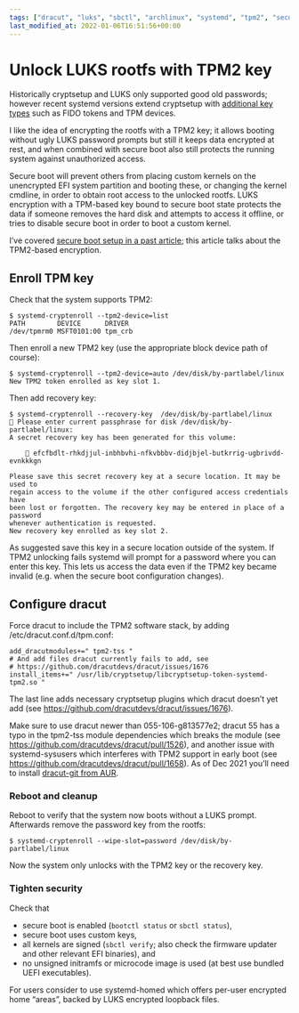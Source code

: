```yaml
---
tags: ["dracut", "luks", "sbctl", "archlinux", "systemd", "tpm2", "secureboot"]
last_modified_at: 2022-01-06T16:51:56+00:00
---
```


# Unlock LUKS rootfs with TPM2 key

Historically cryptsetup and LUKS only supported good old passwords; however recent systemd versions extend cryptsetup with [additional key types](https://0pointer.net/blog/unlocking-luks2-volumes-with-tpm2-fido2-pkcs11-security-hardware-on-systemd-248.html) such as FIDO tokens and TPM devices.

I like the idea of encrypting the rootfs with a TPM2 key; it allows booting without ugly LUKS password prompts but still it keeps data encrypted at rest, and when combined with secure boot also still protects the running system against unauthorized access.

Secure boot will prevent others from placing custom kernels on the unencrypted EFI system partition and booting these, or changing the kernel cmdline, in order to obtain root access to the unlocked rootfs.  LUKS encryption with a TPM-based key bound to secure boot state protects the data if someone removes the hard disk and attempts to access it offline, or tries to disable secure boot in order to boot a custom kernel.

I’ve covered [secure boot setup in a past article](2021-04-01-secure-boot-on-arch-linux-with-sbctl-and-dracut.md); this article talks about the TPM2-based encryption.

<!--more-->

## Enroll TPM key

Check that the system supports TPM2:

```console
$ systemd-cryptenroll --tpm2-device=list
PATH        DEVICE      DRIVER
/dev/tpmrm0 MSFT0101:00 tpm_crb
```

Then enroll a new TPM2 key (use the appropriate block device path of course):

```console
$ systemd-cryptenroll --tpm2-device=auto /dev/disk/by-partlabel/linux
New TPM2 token enrolled as key slot 1.
```

Then add recovery key:

```console
$ systemd-cryptenroll --recovery-key  /dev/disk/by-partlabel/linux
🔐 Please enter current passphrase for disk /dev/disk/by-partlabel/linux:
A secret recovery key has been generated for this volume:

    🔐 efcfbdlt-rhkdjjul-inbhbvhi-nfkvbbbv-didjbjel-butkrrig-ugbrivdd-evnkkkgn

Please save this secret recovery key at a secure location. It may be used to
regain access to the volume if the other configured access credentials have
been lost or forgotten. The recovery key may be entered in place of a password
whenever authentication is requested.
New recovery key enrolled as key slot 2.
```

As suggested save this key in a secure location outside of the system. If TPM2 unlocking fails systemd will prompt for a password where you can enter this key.  This lets us access the data even if the TPM2 key became invalid (e.g. when the secure boot configuration changes).

## Configure dracut

Force dracut to include the TPM2 software stack, by adding /etc/dracut.conf.d/tpm.conf:

```console
add_dracutmodules+=" tpm2-tss "
# And add files dracut currently fails to add, see
# https://github.com/dracutdevs/dracut/issues/1676
install_items+=" /usr/lib/cryptsetup/libcryptsetup-token-systemd-tpm2.so "
```

The last line adds necessary cryptsetup plugins which dracut doesn’t yet add (see <https://github.com/dracutdevs/dracut/issues/1676>).

Make sure to use dracut newer than 055-106-g813577e2; dracut 55 has a typo in the tpm2-tss module dependencies which breaks the module (see <https://github.com/dracutdevs/dracut/pull/1526>), and another issue with systemd-sysusers which interferes with TPM2 support in early boot (see <https://github.com/dracutdevs/dracut/pull/1658>).  As of Dec 2021 you’ll need to install [dracut-git from AUR](https://aur.archlinux.org/packages/dracut-git).

### Reboot and cleanup

Reboot to verify that the system now boots without a LUKS prompt.  Afterwards remove the password key from the rootfs:

```console
$ systemd-cryptenroll --wipe-slot=password /dev/disk/by-partlabel/linux
```

Now the system only unlocks with the TPM2 key or the recovery key.

### Tighten security

Check that

* secure boot is enabled (`bootctl status` or `sbctl status`),
* secure boot uses custom keys,
* all kernels are signed (`sbctl verify`; also check the firmware updater and other relevant EFI binaries), and
* no unsigned initramfs or microcode image is used (at best use bundled UEFI executables).

For users consider to use systemd-homed which offers per-user encrypted home “areas”, backed by LUKS encrypted loopback files.
